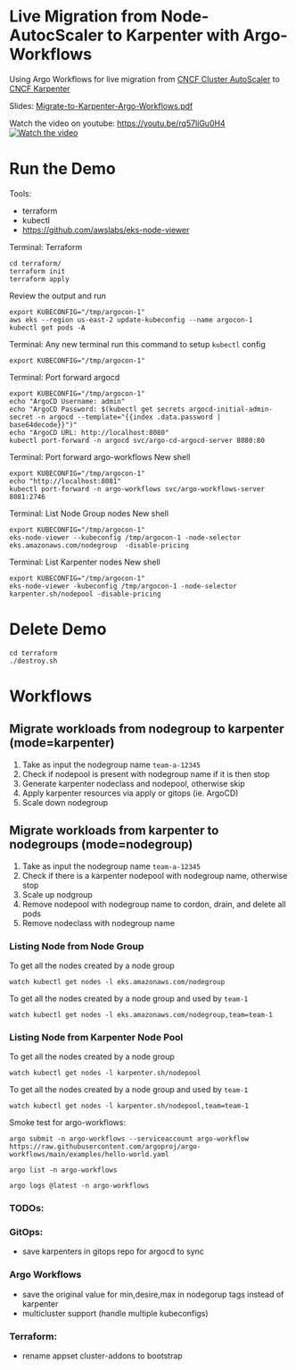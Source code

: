 # Live Migration from Node-AutocScaler to Karpenter with Argo-Workflows
Using Argo Workflows for live migration from [CNCF Cluster AutoScaler](https://github.com/kubernetes/autoscaler) to [CNCF Karpenter](https://github.com/kubernetes-sigs/karpenter)


Slides: [Migrate-to-Karpenter-Argo-Workflows.pdf](./Migrate-to-Karpenter-Argo-Workflows.pdf)

Watch the video on youtube: https://youtu.be/rq57liGu0H4
[![Watch the video](https://img.youtube.com/vi/rq57liGu0H4/maxresdefault.jpg)](https://youtu.be/rq57liGu0H4)


# Run the Demo

Tools:
- terraform
- kubectl
- https://github.com/awslabs/eks-node-viewer

Terminal: Terraform
```shell
cd terraform/
terraform init
terraform apply
```
Review the output and run
```shell
export KUBECONFIG="/tmp/argocon-1"
aws eks --region us-east-2 update-kubeconfig --name argocon-1
kubectl get pods -A
```

Terminal: Any new terminal run this command to setup `kubectl` config
```
export KUBECONFIG="/tmp/argocon-1"
```

Terminal: Port forward argocd
```shell
export KUBECONFIG="/tmp/argocon-1"
echo "ArgoCD Username: admin"
echo "ArgoCD Password: $(kubectl get secrets argocd-initial-admin-secret -n argocd --template="{{index .data.password | base64decode}}")"
echo "ArgoCD URL: http://localhost:8080"
kubectl port-forward -n argocd svc/argo-cd-argocd-server 8080:80
```

Terminal: Port forward argo-workflows
New shell
```shell
export KUBECONFIG="/tmp/argocon-1"
echo "http://localhost:8081"
kubectl port-forward -n argo-workflows svc/argo-workflows-server 8081:2746
```

Terminal: List Node Group nodes
New shell
```shell
export KUBECONFIG="/tmp/argocon-1"
eks-node-viewer --kubeconfig /tmp/argocon-1 -node-selector eks.amazonaws.com/nodegroup  -disable-pricing
```

Terminal: List Karpenter nodes
New shell
```shell
export KUBECONFIG="/tmp/argocon-1"
eks-node-viewer -kubeconfig /tmp/argocon-1 -node-selector karpenter.sh/nodepool -disable-pricing
```

# Delete Demo
```shell
cd terraform
./destroy.sh
```

# Workflows

## Migrate workloads from nodegroup to karpenter (mode=karpenter)
1. Take as input the nodegroup name `team-a-12345`
1. Check if nodepool is present with nodegroup name if it is then stop
1. Generate karpenter nodeclass and nodepool, otherwise skip
1. Apply karpenter resources via apply or gitops (ie. ArgoCD)
1. Scale down nodegroup

## Migrate workloads from karpenter to nodegroups (mode=nodegroup)
1. Take as input the nodegroup name `team-a-12345`
1. Check if there is a karpenter nodepool with nodegroup name, otherwise stop
1. Scale up nodgroup
1. Remove nodepool with nodegroup name to cordon, drain, and delete all pods
1. Remove nodeclass with nodegroup name


### Listing Node from Node Group
To get all the nodes created by a node group
```shell
watch kubectl get nodes -l eks.amazonaws.com/nodegroup
```
To get all the nodes created by a node group and used by `team-1`
```shell
watch kubectl get nodes -l eks.amazonaws.com/nodegroup,team=team-1
```

### Listing Node from Karpenter Node Pool
To get all the nodes created by a node group
```shell
watch kubectl get nodes -l karpenter.sh/nodepool
```
To get all the nodes created by a node group and used by `team-1`
```shell
watch kubectl get nodes -l karpenter.sh/nodepool,team=team-1
```

Smoke test for argo-workflows:
```shell
argo submit -n argo-workflows --serviceaccount argo-workflow https://raw.githubusercontent.com/argoproj/argo-workflows/main/examples/hello-world.yaml

argo list -n argo-workflows

argo logs @latest -n argo-workflows
```




### TODOs:

### GitOps:
- save karpenters in gitops repo for argocd to sync

### Argo Workflows
- save the original value for min,desire,max in nodegorup tags instead of karpenter
- multicluster support (handle multiple kubeconfigs)

### Terraform:
- rename appset cluster-addons to bootstrap

